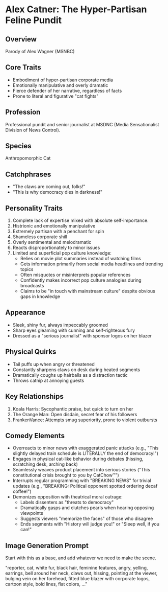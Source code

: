 # Alex Catner: The Hyper-Partisan Feline Pundit

## Overview

Parody of Alex Wagner (MSNBC)

## Core Traits

- Embodiment of hyper-partisan corporate media
- Emotionally manipulative and overly dramatic
- Fierce defender of her narrative, regardless of facts
- Prone to literal and figurative "cat fights"

## Profession

Professional pundit and senior journalist at MSDNC (Media Sensationalist Division of News Control).

## Species

Anthropomorphic Cat

## Catchphrases

- "The claws are coming out, folks!"
- "This is why democracy dies in darkness!"

## Personality Traits

1. Complete lack of expertise mixed with absolute self-importance.
2. Histrionic and emotionally manipulative
3. Extremely partisan with a penchant for spin
4. Shameless corporate shill
5. Overly sentimental and melodramatic
6. Reacts disproportionately to minor issues
7. Limited and superficial pop culture knowledge:
   - Relies on movie plot summaries instead of watching films
   - Gets information primarily from social media headlines and trending topics
   - Often misquotes or misinterprets popular references
   - Confidently makes incorrect pop culture analogies during broadcasts
   - Claims to be "in touch with mainstream culture" despite obvious gaps in knowledge

## Appearance

- Sleek, shiny fur, always impeccably groomed
- Sharp eyes gleaming with cunning and self-righteous fury
- Dressed as a "serious journalist" with sponsor logos on her blazer

## Physical Quirks

- Tail puffs up when angry or threatened
- Constantly sharpens claws on desk during heated segments
- Dramatically coughs up hairballs as a distraction tactic
- Throws catnip at annoying guests

## Key Relationships

1. Koala Harris: Sycophantic praise, but quick to turn on her
2. The Orange Man: Open disdain, secret fear of his followers
3. FrankenVance: Attempts smug superiority, prone to violent outbursts

## Comedy Elements

- Overreacts to minor news with exaggerated panic attacks (e.g., "This slightly delayed train schedule is LITERALLY the end of democracy!")
- Engages in physical cat-like behavior during debates (hissing, scratching desk, arching back)
- Seamlessly weaves product placement into serious stories ("This constitutional crisis brought to you by CatChow™")
- Interrupts regular programming with "BREAKING NEWS" for trivial updates (e.g., "BREAKING: Political opponent spotted ordering decaf coffee!")
- Demonizes opposition with theatrical moral outrage:
  - Labels dissenters as "threats to democracy"
  - Dramatically gasps and clutches pearls when hearing opposing viewpoints
  - Suggests viewers "memorize the faces" of those who disagree
  - Ends segments with "History will judge you!" or "Sleep well, if you can!"

## Image Generation Prompt

Start with this as a base, and add whatever we need to make the scene.

"reporter, cat, white fur, black hair, feminine features, angry, yelling, earrings, bell around her neck, claws out, hissing, pointing at the viewer, bulging vein on her forehead, fitted blue blazer with corporate logos, cartoon style, bold lines, flat colors, ..."
